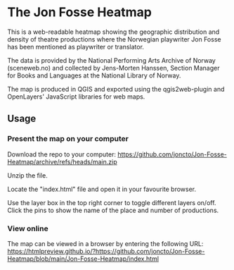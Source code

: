 # The Jon Fosse Heatmap
This is a web-readable heatmap showing the geographic distribution and density of theatre productions where the Norwegian playwriter Jon Fosse has been mentioned as playwriter or translator.

The data is provided by the National Performing Arts Archive of Norway (sceneweb.no) and collected by Jens-Morten Hanssen, Section Manager for Books and Languages at the National Library of Norway.

The map is produced in QGIS and exported using the qgis2web-plugin and OpenLayers' JavaScript libraries for web maps.

## Usage

### Present the map on your computer
Download the repo to your computer: https://github.com/joncto/Jon-Fosse-Heatmap/archive/refs/heads/main.zip

Unzip the file.

Locate the "index.html" file and open it in your favourite browser.

Use the layer box in the top right corner to toggle different layers on/off.
Click the pins to show the name of the place and number of productions.

### View online
The map can be viewed in a browser by entering the following URL: 
https://htmlpreview.github.io/?https://github.com/joncto/Jon-Fosse-Heatmap/blob/main/Jon-Fosse-Heatmap/index.html
